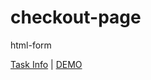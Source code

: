 # checkout-page
html-form

[Task Info](https://github.com/kottans/frontend/blob/2022_UA/tasks/html-form.md) | [DEMO](https://olexiydobroskok.github.io/checkout-page/)
